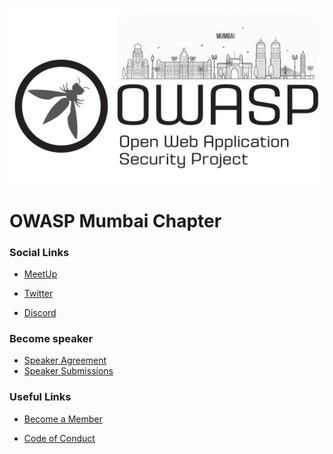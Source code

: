 <!--### Chapter Information
* Chapter Region -->


![OWASP Mumbai Chapter](LogoMumbai.png)
# OWASP Mumbai Chapter

### Social Links
 
* [MeetUp](https://www.meetup.com/OWASP-Mumbai-Chapter/)

* [Twitter](https://twitter.com/OWASP_Mumbai)

* [Discord](https://discord.gg/8z2bJDJ)
 

### Become speaker

* [Speaker Agreement](https://www.owasp.org/index.php/Speaker_Agreement)
* [Speaker Submissions](https://forms.gle/1d6v3S5kDcfLgYFw7)

### Useful Links
* [Become a Member](https://www.owasp.org/index.php/Membership)

* [Code of Conduct](https://www.owasp.org/index.php/Governance/Conference_Policies)
